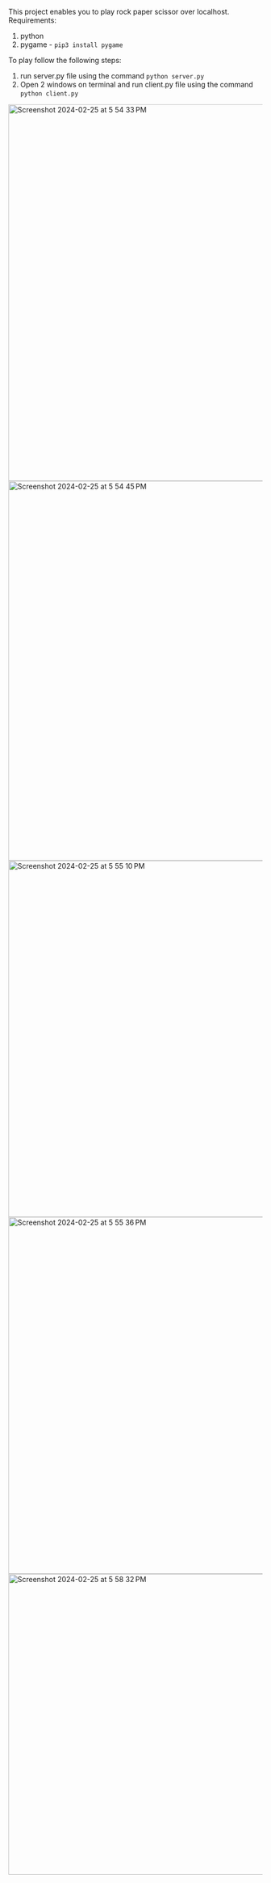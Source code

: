 This project enables you to play rock paper scissor over localhost.
Requirements:
  1. python 
  2. pygame - `pip3 install pygame`



To play follow the following steps:
  1. run server.py file using the command `python server.py `
  2. Open 2 windows on terminal and run client.py file using the command `python client.py`
<img width="745" alt="Screenshot 2024-02-25 at 5 54 33 PM" src="https://github.com/sanketp25/RockPaperScissors/assets/51983324/97974883-5ddf-48da-859c-c27c2cbb41c9">
<img width="751" alt="Screenshot 2024-02-25 at 5 54 45 PM" src="https://github.com/sanketp25/RockPaperScissors/assets/51983324/8cdf7d6e-0de7-4754-88be-ac0a85b12f72">
<img width="705" alt="Screenshot 2024-02-25 at 5 55 10 PM" src="https://github.com/sanketp25/RockPaperScissors/assets/51983324/ea1e3ec4-b3c2-4071-aab5-caf3b049e69c">
<img width="706" alt="Screenshot 2024-02-25 at 5 55 36 PM" src="https://github.com/sanketp25/RockPaperScissors/assets/51983324/799e3cfa-193e-4034-9fed-1cb89783258e">
<img width="595" alt="Screenshot 2024-02-25 at 5 58 32 PM" src="https://github.com/sanketp25/RockPaperScissors/assets/51983324/52258986-d92e-418d-87ed-611f78704a60">

